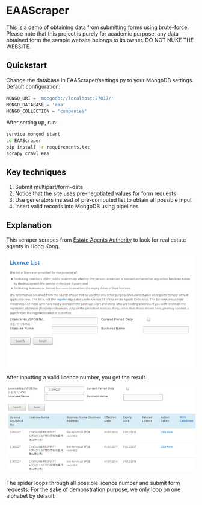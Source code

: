 # EAAScraper

This is a demo of obtaining data from submitting forms using brute-force. Please note that this project is purely for academic purpose, any data obtained form the sample website belongs to its owner. DO NOT NUKE THE WEBSITE.

## Quickstart
Change the database in EAAScraper/settings.py to your MongoDB settings. Default configuration:
```python
MONGO_URI = 'mongodb://localhost:27017/'
MONGO_DATABASE = 'eaa'
MONGO_COLLECTION = 'companies'
```
After setting up, run:
```bash
service mongod start
cd EAAScraper
pip install -r requirements.txt
scrapy crawl eaa
```

## Key techniques
1. Submit multipart/form-data
2. Notice that the site uses pre-negotiated values for form requests
3. Use generators instead of pre-computed list to obtain all possible input
4. Insert valid records into MongoDB using pipelines

## Explanation
This scraper scrapes from [Estate Agents Authority](http://www.eaa.org.hk/en-us/licence-search) to look for real estate agents in Hong Kong.

![licence-search-empty](Images/empty-form.png)

After inputting a valid licence number, you get the result.

![licence-search-result](Images/result.png)

The spider loops through all possible licence number and submit form requests. For the sake of demonstration purpose, we only loop on one alphabet by default.
